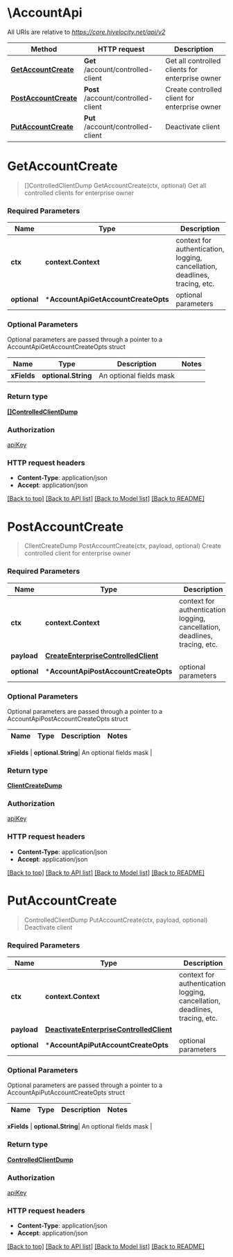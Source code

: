 # \AccountApi

All URIs are relative to *https://core.hivelocity.net/api/v2*

Method | HTTP request | Description
------------- | ------------- | -------------
[**GetAccountCreate**](AccountApi.md#GetAccountCreate) | **Get** /account/controlled-client | Get all controlled clients for enterprise owner
[**PostAccountCreate**](AccountApi.md#PostAccountCreate) | **Post** /account/controlled-client | Create controlled client for enterprise owner
[**PutAccountCreate**](AccountApi.md#PutAccountCreate) | **Put** /account/controlled-client | Deactivate client


# **GetAccountCreate**
> []ControlledClientDump GetAccountCreate(ctx, optional)
Get all controlled clients for enterprise owner

### Required Parameters

Name | Type | Description  | Notes
------------- | ------------- | ------------- | -------------
 **ctx** | **context.Context** | context for authentication, logging, cancellation, deadlines, tracing, etc.
 **optional** | ***AccountApiGetAccountCreateOpts** | optional parameters | nil if no parameters

### Optional Parameters
Optional parameters are passed through a pointer to a AccountApiGetAccountCreateOpts struct

Name | Type | Description  | Notes
------------- | ------------- | ------------- | -------------
 **xFields** | **optional.String**| An optional fields mask | 

### Return type

[**[]ControlledClientDump**](ControlledClient-dump.md)

### Authorization

[apiKey](../README.md#apiKey)

### HTTP request headers

 - **Content-Type**: application/json
 - **Accept**: application/json

[[Back to top]](#) [[Back to API list]](../README.md#documentation-for-api-endpoints) [[Back to Model list]](../README.md#documentation-for-models) [[Back to README]](../README.md)

# **PostAccountCreate**
> ClientCreateDump PostAccountCreate(ctx, payload, optional)
Create controlled client for enterprise owner

### Required Parameters

Name | Type | Description  | Notes
------------- | ------------- | ------------- | -------------
 **ctx** | **context.Context** | context for authentication, logging, cancellation, deadlines, tracing, etc.
  **payload** | [**CreateEnterpriseControlledClient**](CreateEnterpriseControlledClient.md)|  | 
 **optional** | ***AccountApiPostAccountCreateOpts** | optional parameters | nil if no parameters

### Optional Parameters
Optional parameters are passed through a pointer to a AccountApiPostAccountCreateOpts struct

Name | Type | Description  | Notes
------------- | ------------- | ------------- | -------------

 **xFields** | **optional.String**| An optional fields mask | 

### Return type

[**ClientCreateDump**](ClientCreate-dump.md)

### Authorization

[apiKey](../README.md#apiKey)

### HTTP request headers

 - **Content-Type**: application/json
 - **Accept**: application/json

[[Back to top]](#) [[Back to API list]](../README.md#documentation-for-api-endpoints) [[Back to Model list]](../README.md#documentation-for-models) [[Back to README]](../README.md)

# **PutAccountCreate**
> ControlledClientDump PutAccountCreate(ctx, payload, optional)
Deactivate client

### Required Parameters

Name | Type | Description  | Notes
------------- | ------------- | ------------- | -------------
 **ctx** | **context.Context** | context for authentication, logging, cancellation, deadlines, tracing, etc.
  **payload** | [**DeactivateEnterpriseControlledClient**](DeactivateEnterpriseControlledClient.md)|  | 
 **optional** | ***AccountApiPutAccountCreateOpts** | optional parameters | nil if no parameters

### Optional Parameters
Optional parameters are passed through a pointer to a AccountApiPutAccountCreateOpts struct

Name | Type | Description  | Notes
------------- | ------------- | ------------- | -------------

 **xFields** | **optional.String**| An optional fields mask | 

### Return type

[**ControlledClientDump**](ControlledClient-dump.md)

### Authorization

[apiKey](../README.md#apiKey)

### HTTP request headers

 - **Content-Type**: application/json
 - **Accept**: application/json

[[Back to top]](#) [[Back to API list]](../README.md#documentation-for-api-endpoints) [[Back to Model list]](../README.md#documentation-for-models) [[Back to README]](../README.md)

